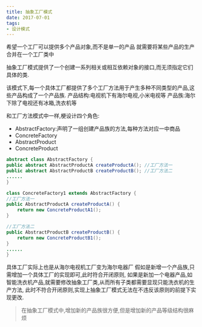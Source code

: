 ```yaml
---
title: 抽象工厂模式
date: 2017-07-01
tags:
- 设计模式
---
```


希望一个工厂可以提供多个产品对象,而不是单一的产品
就需要将某些产品的生产合并在一个工厂类中


抽象工厂模式提供了一个创建一系列相关或相互依赖对象的接口,而无须指定它们具体的类.


该模式下,每一个具体工厂都提供了多个工厂方法用于产生多种不同类型的产品,这些产品构成了一个产品族.
产品结构:电视机下有海尔电视,小米电视等
产品族:海尔下除了电视还有冰箱,洗衣机等

和工厂方法模式中一样,梗设计四个角色:

* AbstractFactory:声明了一组创建产品族的方法,每种方法对应一中商品
* ConcreteFactory
* AbstractProduct
* ConcreteProduct

```java
abstract class AbstractFactory {
public abstract AbstractProductA createProductA(); //工厂方法一
public abstract AbstractProductB createProductB(); //工厂方法二
......
}
```
```java
class ConcreteFactory1 extends AbstractFactory {
//工厂方法一
public AbstractProductA createProductA() {
    return new ConcreteProductA1();
}

//工厂方法二
public AbstractProductB createProductB() {
    return new ConcreteProductB1();
}
......
}
```

具体工厂实际上也是从海尔电视机工厂变为海尔电器厂
假如是新增一个产品族,只需增加一个具体工厂的实现即可,此时符合开闭原则,
如果是新加一个电器产品,如智能洗衣机产品,就需要修改抽象工厂类,从而所有子类都需要显现只能洗衣机的生产方法,
此时不符合开闭原则,实现上抽象工厂模式无法在不违反该原则的前提下实现更改.

> 在抽象工厂模式中,增加新的产品族很方便,但是增加新的产品等级结构很麻烦
